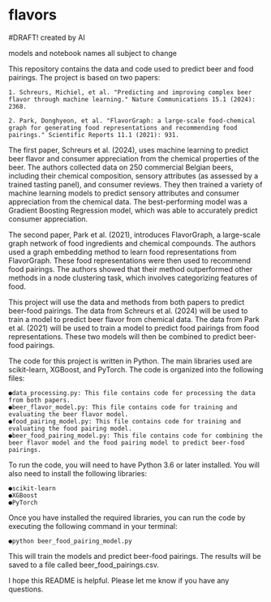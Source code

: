 # flavors

#DRAFT! created by AI

models and notebook names all subject to change

This repository contains the data and code used to predict beer and food pairings. The project is based on two papers:
	
	1. Schreurs, Michiel, et al. "Predicting and improving complex beer flavor through machine learning." Nature Communications 15.1 (2024): 2368.
	
	2. Park, Donghyeon, et al. "FlavorGraph: a large‐scale food‐chemical graph for generating food representations and recommending food pairings." Scientific Reports 11.1 (2021): 931.


The first paper, Schreurs et al. (2024), uses machine learning to predict beer flavor and consumer appreciation from the chemical properties of the beer. The authors collected data on 250 commercial Belgian beers, including their chemical composition, sensory attributes (as assessed by a trained tasting panel), and consumer reviews. They then trained a variety of machine learning models to predict sensory attributes and consumer appreciation from the chemical data. The best-performing model was a Gradient Boosting Regression model, which was able to accurately predict consumer appreciation.

The second paper, Park et al. (2021), introduces FlavorGraph, a large-scale graph network of food ingredients and chemical compounds. The authors used a graph embedding method to learn food representations from FlavorGraph. These food representations were then used to recommend food pairings. The authors showed that their method outperformed other methods in a node clustering task, which involves categorizing features of food.

This project will use the data and methods from both papers to predict beer-food pairings. The data from Schreurs et al. (2024) will be used to train a model to predict beer flavor from chemical data. The data from Park et al. (2021) will be used to train a model to predict food pairings from food representations. These two models will then be combined to predict beer-food pairings.

The code for this project is written in Python. The main libraries used are scikit-learn, XGBoost, and PyTorch. The code is organized into the following files:
 
	●data_processing.py: This file contains code for processing the data from both papers.
	●beer_flavor_model.py: This file contains code for training and evaluating the beer flavor model.
	●food_pairing_model.py: This file contains code for training and evaluating the food pairing model.
	●beer_food_pairing_model.py: This file contains code for combining the beer flavor model and the food pairing model to predict beer-food pairings.

To run the code, you will need to have Python 3.6 or later installed. You will also need to install the following libraries:
	
 	●scikit-learn
	●XGBoost
	●PyTorch

Once you have installed the required libraries, you can run the code by executing the following command in your terminal:
	
 	●python beer_food_pairing_model.py

This will train the models and predict beer-food pairings. The results will be saved to a file called beer_food_pairings.csv.

I hope this README is helpful. Please let me know if you have any questions.
